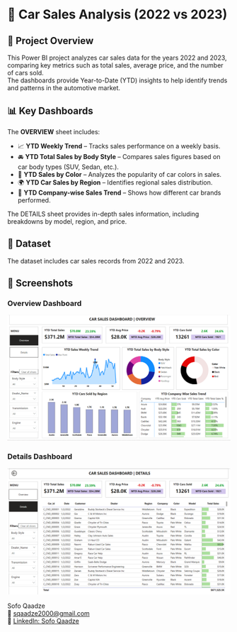 # 🚗 Car Sales Analysis (2022 vs 2023)  

## 📌 Project Overview  
This Power BI project analyzes car sales data for the years 2022 and 2023, comparing key metrics such as total sales, average price, and the number of cars sold.  
The dashboards provide Year-to-Date (YTD) insights to help identify trends and patterns in the automotive market.  
 
## 📊 Key Dashboards  
The **OVERVIEW** sheet includes:  

- 📈 **YTD Weekly Trend** – Tracks sales performance on a weekly basis.  
- 🚘 **YTD Total Sales by Body Style** – Compares sales figures based on car body types (SUV, Sedan, etc.).  
- 🎨 **YTD Sales by Color** – Analyzes the popularity of car colors in sales.  
- 🌍 **YTD Car Sales by Region** – Identifies regional sales distribution.  
- 🏢 **YTD Company-wise Sales Trend** – Shows how different car brands performed.  

The DETAILS sheet provides in-depth sales information, including breakdowns by model, region, and price.

## 📂 Dataset
The dataset includes car sales records from 2022 and 2023.

## 📸 Screenshots  

### Overview Dashboard  
![Overview](https://github.com/sofoq/Car-Sales-Project/blob/main/OVERVIEW.png)  

### Details Dashboard  
![Details](https://github.com/sofoq/Car-Sales-Project/blob/main/DETAILS.png)  



Sofo Qaadze  
📧 [sqaadze2000@gmail.com](mailto:sqaadze2000@gmail.com)  
🔗 [LinkedIn: Sofo Qaadze](https://www.linkedin.com/in/sofo-qaadze-ba7895205/)
